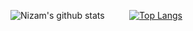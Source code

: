 ![Nizam's github stats](https://github-readme-stats.vercel.app/api?username=nizam19&show_icons=true&theme=dark)
&nbsp;&nbsp;&nbsp;&nbsp;&nbsp;&nbsp;&nbsp;&nbsp;
[![Top Langs](https://github-readme-stats.vercel.app/api/top-langs/?username=nizam19&layout=compact&theme=dark)](https://github.com/anuraghazra/github-readme-stats)

<!--

### Hi there 👋

**nizam19/nizam19** is a ✨ _special_ ✨ repository because its `README.md` (this file) appears on your GitHub profile.

Here are some ideas to get you started:

- 🔭 I’m currently working on ...
- 🌱 I’m currently learning ...
- 👯 I’m looking to collaborate on ...
- 🤔 I’m looking for help with ...
- 💬 Ask me about ...
- 📫 How to reach me: ...
- 😄 Pronouns: ...
- ⚡ Fun fact: ...
-->
